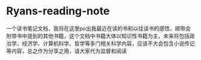 # Ryans-reading-note
一个读书笔记文档，我将在这里po出我最近在读的书和以往读书的感悟，顺带会附带书中提到的其他书籍，这个文档中书籍大体以知识性书籍为主，未来将包括政治学、经济学、计算机科学、哲学等多门相关科学内容，应该不大会包含小说传记等内容，总之作为分享之用，请大家代为监督和阅读
